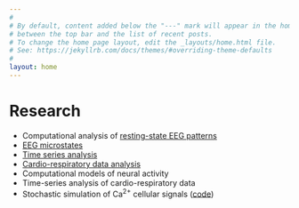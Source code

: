 ```yaml
---
#
# By default, content added below the "---" mark will appear in the home page
# between the top bar and the list of recent posts.
# To change the home page layout, edit the _layouts/home.html file.
# See: https://jekyllrb.com/docs/themes/#overriding-theme-defaults
#
layout: home
---
```


# Research
- Computational analysis of [resting-state EEG patterns](https://frederic-vw.github.io/eeg-patterns)
- [EEG microstates](https://frederic-vw.github.io/eeg_microstates)
- [Time series analysis](https://frederic-vw.github.io/AIF-PAIF)
- [Cardio-respiratory data analysis](https://frederic-vw.github.io/picsdb/)
- Computational models of neural activity
- Time-series analysis of cardio-respiratory data
- Stochastic simulation of Ca<sup>2+</sup> cellular signals ([code](https://github.com/nwieder/SSTS))
